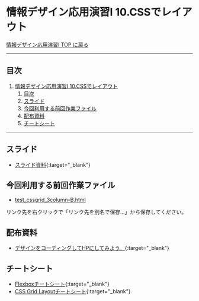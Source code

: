 # 情報デザイン応用演習I 10.CSSでレイアウト

[情報デザイン応用演習I TOP に戻る](./index.md)

---

## 目次

1. [情報デザイン応用演習I 10.CSSでレイアウト](#情報デザイン応用演習i-10cssでレイアウト)
   1. [目次](#目次)
   2. [スライド](#スライド)
   3. [今回利用する前回作業ファイル](#今回利用する前回作業ファイル)
   4. [配布資料](#配布資料)
   5. [チートシート](#チートシート)

---

## スライド

- [スライド資料](./ida_10slide.pdf){:target="_blank"}

## 今回利用する前回作業ファイル
- [test_cssgrid_3column-B.html](asset/test_cssgrid_3column-B.html)

リンク先を右クリックで「リンク先を別名で保存...」から保存してください。

## 配布資料
- [デザインをコーディングしてHPにしてみよう。](../InformationDesignI/tex/Lets-Coding.pdf){:target="_blank"}


## チートシート
- [Flexboxチートシート](https://www.webcreatorbox.com/tech/css-flexbox-cheat-sheet#flexbox14){:target="_blank"}
- [CSS Grid Layoutチートシート](https://qiita.com/7dt/items/577ba8eada3380c93dbb){:target="_blank"}
